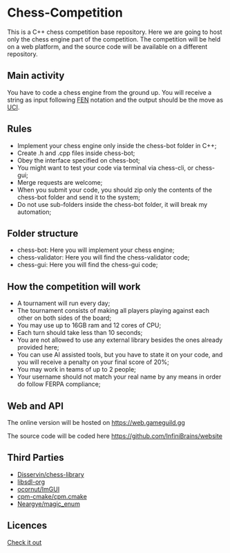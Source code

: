 # Chess-Competition

This is a C++ chess competition base repository. Here we are going to host only the chess engine part of the competition. The competition will be held on a web platform, and the source code will be available on a different repository.

## Main activity

You have to code a chess engine from the ground up. You will receive a string as input following [FEN](https://www.chess.com/terms/fen-chess) notation and the output should be the move as [UCI](https://en.wikipedia.org/wiki/Universal_Chess_Interface). 

## Rules

- Implement your chess engine only inside the chess-bot folder in C++;
- Create .h and .cpp files inside chess-bot;
- Obey the interface specified on chess-bot;
- You might want to test your code via terminal via chess-cli, or chess-gui;
- Merge requests are welcome;
- When you submit your code, you should zip only the contents of the chess-bot folder and send it to the system;
- Do not use sub-folders inside the chess-bot folder, it will break my automation;

## Folder structure

- chess-bot: Here you will implement your chess engine;
- chess-validator: Here you will find the chess-validator code;
- chess-gui: Here you will find the chess-gui code;

## How the competition will work

- A tournament will run every day;
- The tournament consists of making all players playing against each other on both sides of the board;
- You may use up to 16GB ram and 12 cores of CPU;
- Each turn should take less than 10 seconds;
- You are not allowed to use any external library besides the ones already provided here;
- You can use AI assisted tools, but you have to state it on your code, and you will receive a penalty on your final score of 20%;
- You may work in teams of up to 2 people;
- Your username should not match your real name by any means in order do follow FERPA compliance;

## Web and API

The online version will be hosted on https://web.gameguild.gg

The source code will be coded here https://github.com/InfiniBrains/website

## Third Parties

- [Disservin/chess-library](https://github.com/Disservin/chess-library)
- [libsdl-org](https://github.com/libsdl-org)
- [ocornut/ImGUI](https://github.com/ocornut/imgui)
- [cpm-cmake/cpm.cmake](https://github.com/cpm-cmake/CPM.cmake)
- [Neargye/magic_enum](https://github.com/Neargye/magic_enum)

## Licences

[Check it out](third_party.txt)